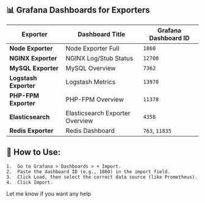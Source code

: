## 📊 Grafana Dashboards for Exporters

| Exporter              | Dashboard Title                               | Grafana Dashboard ID        |
|-----------------------|-----------------------------------------------|-----------------------------|
| **Node Exporter**     | Node Exporter Full                            | `1860`                      |
| **NGINX Exporter**    | NGINX Log/Stub Status                         | `12708`                     |
| **MySQL Exporter**    | MySQL Overview                                | `7362`                      |
| **Logstash Exporter** | Logstash Metrics                              | `13978`                     |
| **PHP-FPM Exporter**  | PHP-FPM Overview                              | `11378`                     |
| **Elasticsearch**     | Elasticsearch Exporter Overview               | `4358`                      |
| **Redis Exporter**    | Redis Dashboard                               | `763`, `11835`              |



## 🧭 How to Use:
	1.	Go to Grafana > Dashboards > + Import.
	2.	Paste the dashboard ID (e.g., 1860) in the import field.
	3.	Click Load, then select the correct data source (like Prometheus).
	4.	Click Import.

Let me know if you want any help
